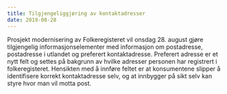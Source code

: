 ```yaml
---
title: Tilgjengeliggjøring av kontaktadresser 
date: 2019-08-28 
---
```


Prosjekt modernisering av Folkeregisteret vil onsdag 28. august gjøre tilgjengelig informasjonselementer med informasjon om 
postadresse, postadresse i utlandet og preferert kontaktadresse. Preferert adresse er et nytt felt og settes på bakgrunn 
av hvilke adresser personen har registrert i folkeregisteret. Hensikten med å innføre feltet er at konsumentene slipper å 
identifisere korrekt kontaktadresse selv, og at innbygger på sikt selv kan styre hvor man vil motta post. 
